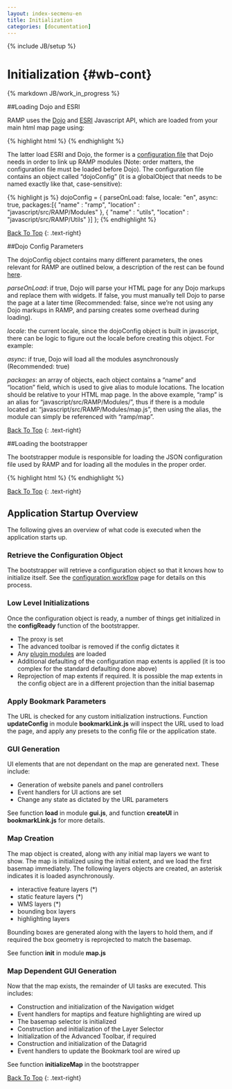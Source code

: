 ```yaml
---
layout: index-secmenu-en
title: Initialization
categories: [documentation]
---
```

{% include JB/setup %}

<a name="top" />

# Initialization {#wb-cont}

{% markdown JB/work_in_progress %}

<div class="toc"></div>

##Loading Dojo and ESRI

RAMP uses the [Dojo](http://dojotoolkit.org/) and [ESRI](https://developers.arcgis.com/javascript/) Javascript API, which are loaded from your main html map page using:

{% highlight html %}
	<script type="text/javascript" src="./javascript/src/RAMP/RAMP-starter.js"></script>
	<script src="http://js.arcgis.com/3.8/" type="text/javascript"></script>
{% endhighlight %}

The latter load ESRI and Dojo, the former is a [configuration file](http://dojotoolkit.org/reference-guide/1.9/dojo/_base/config.html) that Dojo needs in order to link up RAMP modules (Note: order matters, the configuration file must be loaded before Dojo). The configuration file contains an object called “dojoConfig” (it is a globalObject that needs to be named exactly like that, case-sensitive):

{% highlight js %}
	dojoConfig = {
		parseOnLoad: false,
		locale: "en",
		async: true,
		packages:[{
			"name" : "ramp",
			"location" : "javascript/src/RAMP/Modules"
		},
		{
			"name" : "utils",
			"location" : "javascript/src/RAMP/Utils"
		}]
	};
{% endhighlight %}

[Back To Top](#top)
{: .text-right}

##Dojo Config Parameters

The dojoConfig object contains many different parameters, the ones relevant for RAMP are outlined below, a description of the rest can be found [here](http://dojotoolkit.org/reference-guide/1.9/dojo/_base/config.html).

_parseOnLoad_: if true, Dojo will parse your HTML page for any Dojo markups and replace them with widgets. If false, you must manually tell Dojo to parse the page at a later time (Recommended: false, since we’re not using any Dojo markups in RAMP, and parsing creates some overhead during loading).

_locale_: the current locale, since the dojoConfig object is built in javascript, there can be logic to figure out the locale before creating this object. For example:

_async_: if true, Dojo will load all the modules asynchronously (Recommended: true)

_packages_: an array of objects, each object contains a “name” and “location” field, which is used to give alias to module locations. The location should be relative to your HTML map page. In the above example, “ramp” is an alias for “javascript/src/RAMP/Modules/”, thus if there is a module located at: “javascript/src/RAMP/Modules/map.js”, then using the alias, the module can simply be referenced with “ramp/map”.

[Back To Top](#top)
{: .text-right}

##Loading the bootstrapper

The bootstrapper module is responsible for loading the JSON configuration file used by RAMP and for loading all the modules in the proper order.

{% highlight html %}
	<script type="text/javascript" src="./javascript/src/RAMP/bootstrapper.js"></script>
{% endhighlight %}

[Back To Top](#top)
{: .text-right}

## Application Startup Overview

The following gives an overview of what code is executed when the application starts up.

### Retrieve the Configuration Object

The bootstrapper will retrieve a configuration object so that it knows how to initialize itself.  See the [configuration workflow](configuration-flow-en.html) page for details on this process.

### Low Level Initializations

Once the configuration object is ready, a number of things get initialized in the __configReady__ function of the bootstrapper.

* The proxy is set
* The advanced toolbar is removed if the config dictates it
* Any [plugin modules](wms-support-en.html#plugin) are loaded
* Additional defaulting of the configuration map extents is applied (it is too complex for the standard defaulting done above)
* Reprojection of map extents if required.  It is possible the map extents in the config object are in a different projection than the initial basemap

### Apply Bookmark Parameters

The URL is checked for any custom initialization instructions.  Function __updateConfig__ in module __bookmarkLink.js__ will inspect the URL used to load the page, and apply any presets to the config file or the application state.

### GUI Generation

UI elements that are not dependant on the map are generated next.  These include:

* Generation of website panels and panel controllers
* Event handlers for UI actions are set
* Change any state as dictated by the URL parameters

See function __load__ in module __gui.js__, and function __createUI__ in __bookmarkLink.js__ for more details. 

### Map Creation

The map object is created, along with any initial map layers we want to show.  The map is initialized using the initial extent, and we load the first basemap immediately.  The following layers objects are created, an asterisk indicates it is loaded asynchronously.

* interactive feature layers (*)
* static feature layers (*)
* WMS layers (*)
* bounding box layers
* highlighting layers

Bounding boxes are generated along with the layers to hold them, and if required the box geometry is reprojected to match the basemap.  

See function __init__ in module __map.js__

### Map Dependent GUI Generation

Now that the map exists, the remainder of UI tasks are executed.  This includes:

* Construction and initialization of the Navigation widget
* Event handlers for maptips and feature highlighting are wired up
* The basemap selector is initialized
* Construction and initialization of the Layer Selector
* Initialization of the Advanced Toolbar, if required
* Construction and initialization of the Datagrid
* Event handlers to update the Bookmark tool are wired up

See function __initializeMap__ in the bootstrapper

[Back To Top](#top)
{: .text-right}



